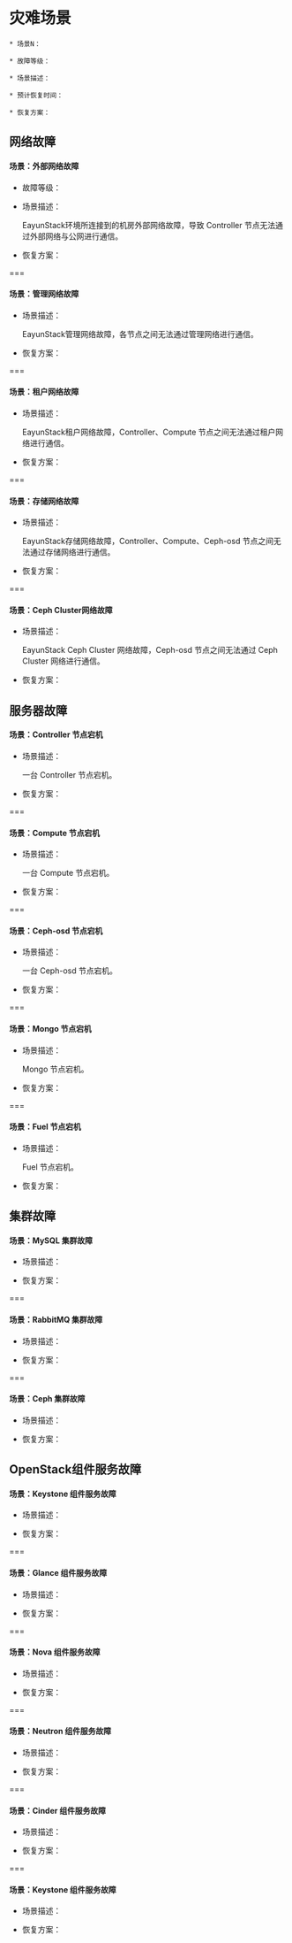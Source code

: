 # 灾难场景

```
* 场景N：

* 故障等级：

* 场景描述：

* 预计恢复时间：

* 恢复方案：
```

## 网络故障

#### 场景：外部网络故障

* 故障等级：

* 场景描述：

  EayunStack环境所连接到的机房外部网络故障，导致 Controller 节点无法通过外部网络与公网进行通信。

* 恢复方案：

===

#### 场景：管理网络故障

* 场景描述：

  EayunStack管理网络故障，各节点之间无法通过管理网络进行通信。
  
* 恢复方案：

  

===

#### 场景：租户网络故障

* 场景描述：

  EayunStack租户网络故障，Controller、Compute 节点之间无法通过租户网络进行通信。

* 恢复方案：


===

#### 场景：存储网络故障

* 场景描述：

  EayunStack存储网络故障，Controller、Compute、Ceph-osd 节点之间无法通过存储网络进行通信。

* 恢复方案：


===

#### 场景：Ceph Cluster网络故障

* 场景描述：

  EayunStack Ceph Cluster 网络故障，Ceph-osd 节点之间无法通过 Ceph Cluster 网络进行通信。

* 恢复方案：


## 服务器故障

#### 场景：Controller 节点宕机

* 场景描述：

  一台 Controller 节点宕机。

* 恢复方案：


===

#### 场景：Compute 节点宕机

* 场景描述：

  一台 Compute 节点宕机。

* 恢复方案：


===

#### 场景：Ceph-osd 节点宕机

* 场景描述：

  一台 Ceph-osd 节点宕机。

* 恢复方案：


===

#### 场景：Mongo 节点宕机

* 场景描述：

  Mongo 节点宕机。

* 恢复方案：


===

#### 场景：Fuel 节点宕机

* 场景描述：

  Fuel 节点宕机。

* 恢复方案：


## 集群故障

#### 场景：MySQL 集群故障

* 场景描述：


* 恢复方案：


===

#### 场景：RabbitMQ 集群故障

* 场景描述：


* 恢复方案：


===

#### 场景：Ceph 集群故障

* 场景描述：


* 恢复方案：


## OpenStack组件服务故障

#### 场景：Keystone 组件服务故障

* 场景描述：


* 恢复方案：


===

#### 场景：Glance 组件服务故障

* 场景描述：


* 恢复方案：


===

#### 场景：Nova 组件服务故障

* 场景描述：


* 恢复方案：


===

#### 场景：Neutron 组件服务故障

* 场景描述：


* 恢复方案：


===

#### 场景：Cinder 组件服务故障

* 场景描述：


* 恢复方案：


===

#### 场景：Keystone 组件服务故障

* 场景描述：


* 恢复方案：


